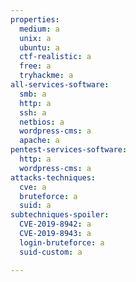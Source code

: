```yaml
---
properties:
  medium: a
  unix: a
  ubuntu: a
  ctf-realistic: a
  free: a
  tryhackme: a
all-services-software:
  smb: a
  http: a
  ssh: a
  netbios: a
  wordpress-cms: a
  apache: a
pentest-services-software:
  http: a
  wordpress-cms: a
attacks-techniques:
  cve: a
  bruteforce: a
  suid: a
subtechniques-spoiler:
  CVE-2019-8942: a
  CVE-2019-8943: a
  login-bruteforce: a
  suid-custom: a

---
```

